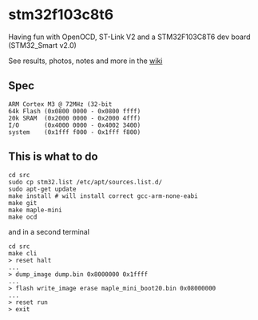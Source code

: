 

# stm32f103c8t6
Having fun with OpenOCD, ST-Link V2 and a STM32F103C8T6 dev board (STM32_Smart v2.0)

See results, photos, notes and more in the [wiki](https://github.com/leakim/stm32f103c8t6/wiki) 

Spec
----
```
ARM Cortex M3 @ 72MHz (32-bit
64k Flash (0x0800 0000 - 0x0800 ffff)
20k SRAM  (0x2000 0000 - 0x2000 4fff)
I/O       (0x4000 0000 - 0x4002 3400)
system    (0x1fff f000 - 0x1fff f800)
```


This is what to do
------------------
```
cd src
sudo cp stm32.list /etc/apt/sources.list.d/
sudo apt-get update
make install # will install correct gcc-arm-none-eabi
make git
make maple-mini
make ocd
```

and in a second terminal

```
cd src
make cli
> reset halt
...
> dump_image dump.bin 0x8000000 0x1ffff
...
> flash write_image erase maple_mini_boot20.bin 0x08000000
...
> reset run
> exit
```


